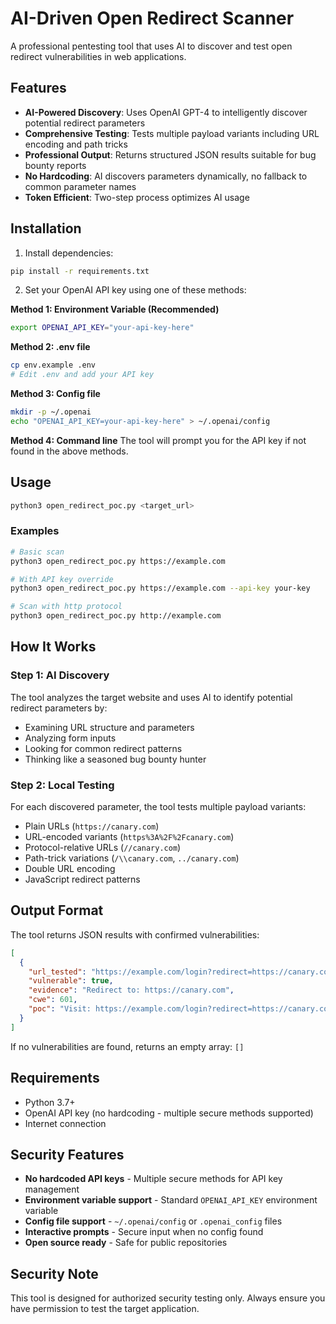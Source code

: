 # AI-Driven Open Redirect Scanner

A professional pentesting tool that uses AI to discover and test open redirect vulnerabilities in web applications.

## Features

- **AI-Powered Discovery**: Uses OpenAI GPT-4 to intelligently discover potential redirect parameters
- **Comprehensive Testing**: Tests multiple payload variants including URL encoding and path tricks
- **Professional Output**: Returns structured JSON results suitable for bug bounty reports
- **No Hardcoding**: AI discovers parameters dynamically, no fallback to common parameter names
- **Token Efficient**: Two-step process optimizes AI usage

## Installation

1. Install dependencies:
```bash
pip install -r requirements.txt
```

2. Set your OpenAI API key using one of these methods:

**Method 1: Environment Variable (Recommended)**
```bash
export OPENAI_API_KEY="your-api-key-here"
```

**Method 2: .env file**
```bash
cp env.example .env
# Edit .env and add your API key
```

**Method 3: Config file**
```bash
mkdir -p ~/.openai
echo "OPENAI_API_KEY=your-api-key-here" > ~/.openai/config
```

**Method 4: Command line**
The tool will prompt you for the API key if not found in the above methods.

## Usage

```bash
python3 open_redirect_poc.py <target_url>
```

### Examples

```bash
# Basic scan
python3 open_redirect_poc.py https://example.com

# With API key override
python3 open_redirect_poc.py https://example.com --api-key your-key

# Scan with http protocol
python3 open_redirect_poc.py http://example.com
```

## How It Works

### Step 1: AI Discovery
The tool analyzes the target website and uses AI to identify potential redirect parameters by:
- Examining URL structure and parameters
- Analyzing form inputs
- Looking for common redirect patterns
- Thinking like a seasoned bug bounty hunter

### Step 2: Local Testing
For each discovered parameter, the tool tests multiple payload variants:
- Plain URLs (`https://canary.com`)
- URL-encoded variants (`https%3A%2F%2Fcanary.com`)
- Protocol-relative URLs (`//canary.com`)
- Path-trick variations (`/\\canary.com`, `../canary.com`)
- Double URL encoding
- JavaScript redirect patterns

## Output Format

The tool returns JSON results with confirmed vulnerabilities:

```json
[
  {
    "url_tested": "https://example.com/login?redirect=https://canary.com",
    "vulnerable": true,
    "evidence": "Redirect to: https://canary.com",
    "cwe": 601,
    "poc": "Visit: https://example.com/login?redirect=https://canary.com"
  }
]
```

If no vulnerabilities are found, returns an empty array: `[]`

## Requirements

- Python 3.7+
- OpenAI API key (no hardcoding - multiple secure methods supported)
- Internet connection

## Security Features

- **No hardcoded API keys** - Multiple secure methods for API key management
- **Environment variable support** - Standard `OPENAI_API_KEY` environment variable
- **Config file support** - `~/.openai/config` or `.openai_config` files
- **Interactive prompts** - Secure input when no config found
- **Open source ready** - Safe for public repositories

## Security Note

This tool is designed for authorized security testing only. Always ensure you have permission to test the target application.
